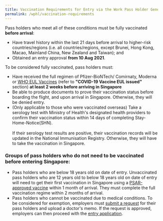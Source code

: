 ```yaml
---
title: Vaccination Requirements for Entry via the Work Pass Holder General Lane
permalink: /wphl/vaccination-requirements
---
```

Pass holders who meet all of these conditions must be fully vaccinated <b>before arrival</b>: 
- Have travel history within the last 21 days before arrival to higher-risk countries/regions (i.e. all countries/regions, except Brunei, Hong Kong, Macao, Mainland China, New Zealand and Taiwan); and 
- Obtained an entry approval <b>from 10 Aug 2021</b>. 

To be considered fully vaccinated, pass holders must: 
- Have received the full regimen of Pfizer-BioNTech/ Comirnaty, Moderna or <a href="https://extranet.who.int/pqweb/vaccines/covid-19-vaccines">WHO EUL Vaccines</a> (refer to <b>"COVID-19 Vaccine EUL issued"</b> section) <b>at least 2 weeks before arriving in Singapore</b>
- Be able to produce documents to prove their vaccination status before boarding the flight, and upon arrival in Singapore. Otherwise, they will be denied entry. 
- (Only applicable to those who were vaccinated overseas) Take a serology test with Ministry of Health's designated health providers to confirm their vaccination status within 14 days of completing Stay-Home-Notice(SHN). <br/><br/>
If their serology test results are positive, their vaccination records will be updated in the National Immunisation Registry. Otherwise, they will have to take the vaccination in Singapore.

### Groups of pass holders who do not need to be vaccinated before entering Singapore: 

- Pass holders who are below 18 years old on date of entry. Unvaccinated pass holders who are 12 years old to below 18 years old on date of entry will need to get their first vaccination in Singapore using a [PSAR-approved vaccine](https://www.hsa.gov.sg/hsa-psar) within 1 month of arrival. They must complete the full vaccination regime within 2 months of arrival. 
- Pass holders who cannot be vaccinated due to medical conditions. To be considered for exemption, employers must [submit a request](https://www.mom.gov.sg/exempt-vaccination) for their pass holders and upload a doctor's memo. If the request is approved, employers can then proceed with the [entry application](https://go.gov.sg/wphl-requirements).
